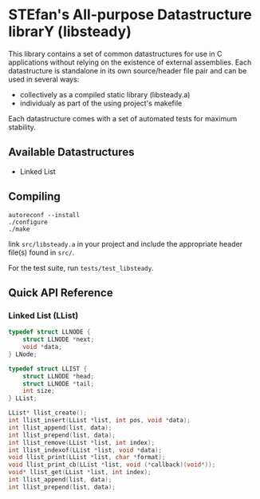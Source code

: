 # STEfan's All-purpose Datastructure librarY (libsteady)

This library contains a set of common datastructures for use in C applications without relying on the existence of external assemblies. Each datastructure is standalone in its own source/header file pair and can be used in several ways:
 * collectively as a compiled static library (libsteady.a)
 * individualy as part of the using project's makefile

 Each datastructure comes with a set of automated tests for maximum stability.

## Available Datastructures

* Linked List

## Compiling

```
autoreconf --install
./configure
./make
```

link `src/libsteady.a` in your project and include the appropriate header file(s) found in `src/`.

For the test suite, run `tests/test_libsteady`.


## Quick API Reference

### <a name="LList"></a> Linked List (LList)

```C
typedef struct LLNODE {
	struct LLNODE *next;
	void *data;
} LNode;

typedef struct LLIST {
	struct LLNODE *head;
	struct LLNODE *tail;
	int size;
} LList;

LList* llist_create();
int llist_insert(LList *list, int pos, void *data);
int llist_append(list, data);
int llist_prepend(list, data);	
int llist_remove(LList *list, int index);
int llist_indexof(LList *list, void *data);
void llist_print(LList *list, char *format);
void llist_print_cb(LList *list, void (*callback)(void*));
void* llist_get(LList *list, int index);
int llist_append(list, data);
int llist_prepend(list, data);	
```